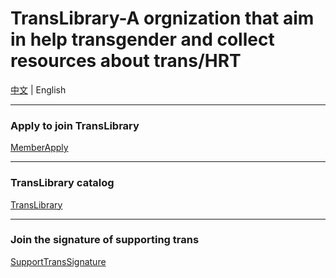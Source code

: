 # TransLibrary-A orgnization that aim in help transgender and collect resources about trans/HRT

[中文](github.com/TransDocumentLibrary/.github/blob/main/profile/README.md) | English
***

### Apply to join TransLibrary

[MemberApply](github.com/TransDocumentLibrary/MemberApply)

***

### TransLibrary catalog

[TransLibrary](github.com/TransDocumentLibrary/TransLibrary)

***

### Join the signature of supporting trans

[SupportTransSignature](https://github.com/TransDocumentLibrary/SupportTransSignature)
